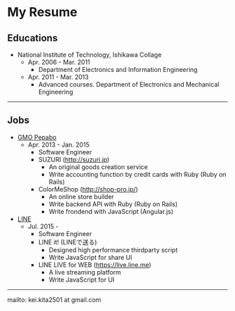 # My Resume

## Educations

- National Institute of Technology, Ishikawa Collage
  - Apr. 2006 - Mar. 2011
      * Department of Electronics and Information Engineering
  - Apr. 2011 - Mar. 2013
      * Advanced courses. Department of Electronics and Mechanical Engineering

---

## Jobs

- [GMO Pepabo](https://pepabo.com/)
  - Apr. 2013 - Jan. 2015
      * Software Engineer
      * SUZURI (http://suzuri.jp)
          - An original goods creation service
          - Write accounting function by credit cards with Ruby (Ruby on Rails)
      * ColorMeShop (http://shop-pro.jp/)
          - An online store builder
          - Write backend API with Ruby (Ruby on Rails)
          - Write frondend with JavaScript (Angular.js)
- [LINE](http://linecorp.com/)
  - Jul. 2015 -
      * Software Engineer
      * LINE it! (LINEで送る)
          - Designed high performance thirdparty script
          - Write JavaScript for share UI
      * LINE LIVE for WEB (https://live.line.me)
          - A live streaming platform
          - Write JavaScript for UI

---

mailto: kei.kita2501 at gmail.com
